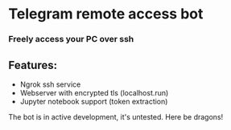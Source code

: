 # Telegram remote access bot

### Freely access your PC over ssh

## Features:
* Ngrok ssh service
* Webserver with encrypted tls (localhost.run)
* Jupyter notebook support (token extraction)

The bot is in active development, it's untested. Here be dragons!
